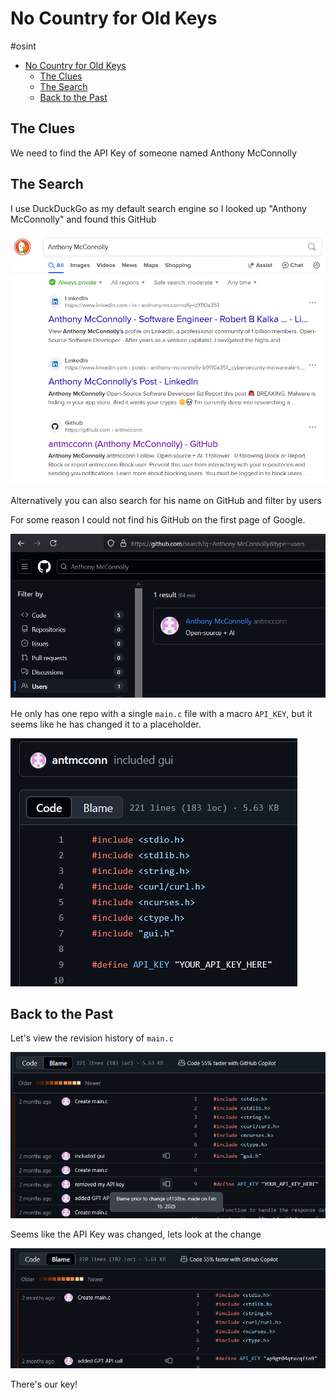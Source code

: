 # No Country for Old Keys

#osint 

- [No Country for Old Keys](#no-country-for-old-keys)
  - [The Clues](#the-clues)
  - [The Search](#the-search)
  - [Back to the Past](#back-to-the-past)


## The Clues

We need to find the API Key of someone named Anthony McConnolly

## The Search

I use DuckDuckGo as my default search engine so I looked up "Anthony McConnolly" and found this GitHub

![alt text](screenshots/image.png)

Alternatively you can also search for his name on GitHub and filter by users

For some reason I could not find his GitHub on the first page of Google.

![alt text](screenshots/image-4.png)

He only has one repo with a single `main.c` file with a macro `API_KEY`, but it seems like he has changed it to a placeholder.

![alt text](screenshots/image-1.png)


## Back to the Past

Let's view the revision history of `main.c`

![alt text](screenshots/image-2.png)

Seems like the API Key was changed, lets look at the change

![alt text](screenshots/image-3.png)

There's our key!